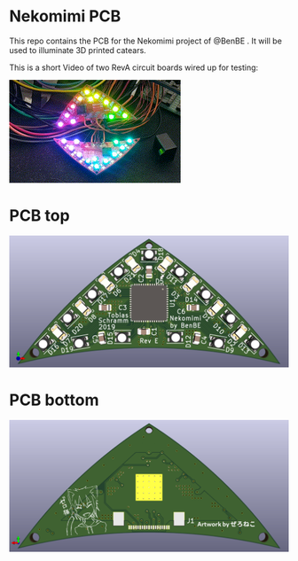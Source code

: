 Nekomimi PCB
============

This repo contains the PCB for the Nekomimi project of @BenBE . It will be used
to illuminate 3D printed catears.

This is a short Video of two RevA circuit boards wired up for testing:  

![RevA PCB pair in action](images/nekomimi_revA_small.gif)

# PCB top
![PCB RevC top](images/pcb_revE_top.png)

# PCB bottom
![PCB RevC bottom](images/pcb_revE_bottom.png)

